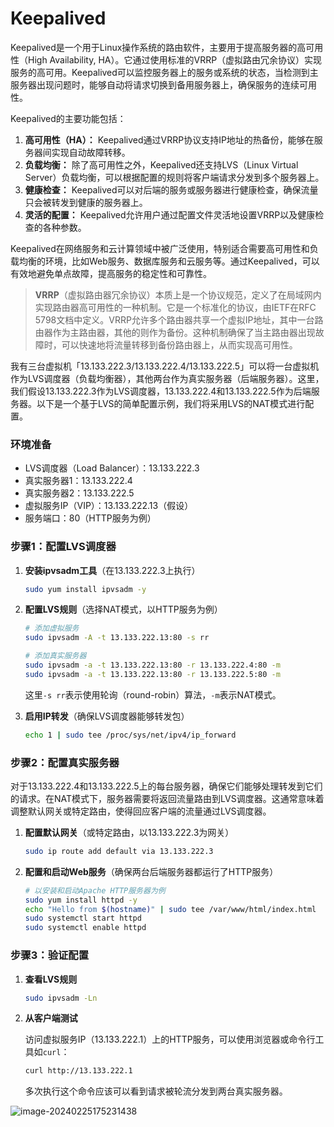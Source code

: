# Keepalived

Keepalived是一个用于Linux操作系统的路由软件，主要用于提高服务器的高可用性（High Availability, HA）。它通过使用标准的VRRP（虚拟路由冗余协议）实现服务的高可用。Keepalived可以监控服务器上的服务或系统的状态，当检测到主服务器出现问题时，能够自动将请求切换到备用服务器上，确保服务的连续可用性。

Keepalived的主要功能包括：

1. **高可用性（HA）：** Keepalived通过VRRP协议支持IP地址的热备份，能够在服务器间实现自动故障转移。
2. **负载均衡：** 除了高可用性之外，Keepalived还支持LVS（Linux Virtual Server）负载均衡，可以根据配置的规则将客户端请求分发到多个服务器上。
3. **健康检查：** Keepalived可以对后端的服务或服务器进行健康检查，确保流量只会被转发到健康的服务器上。
4. **灵活的配置：** Keepalived允许用户通过配置文件灵活地设置VRRP以及健康检查的各种参数。

Keepalived在网络服务和云计算领域中被广泛使用，特别适合需要高可用性和负载均衡的环境，比如Web服务、数据库服务和云服务等。通过Keepalived，可以有效地避免单点故障，提高服务的稳定性和可靠性。

> **VRRP**（虚拟路由器冗余协议）本质上是一个协议规范，定义了在局域网内实现路由器高可用性的一种机制。它是一个标准化的协议，由IETF在RFC 5798文档中定义。VRRP允许多个路由器共享一个虚拟IP地址，其中一台路由器作为主路由器，其他的则作为备份。这种机制确保了当主路由器出现故障时，可以快速地将流量转移到备份路由器上，从而实现高可用性。



我有三台虚拟机「13.133.222.3/13.133.222.4/13.133.222.5」可以将一台虚拟机作为LVS调度器（负载均衡器），其他两台作为真实服务器（后端服务器）。这里，我们假设13.133.222.3作为LVS调度器，13.133.222.4和13.133.222.5作为后端服务器。以下是一个基于LVS的简单配置示例，我们将采用LVS的NAT模式进行配置。

### 环境准备

- LVS调度器（Load Balancer）：13.133.222.3
- 真实服务器1：13.133.222.4
- 真实服务器2：13.133.222.5
- 虚拟服务IP（VIP）：13.133.222.13（假设）
- 服务端口：80（HTTP服务为例）

### 步骤1：配置LVS调度器

1. **安装ipvsadm工具**（在13.133.222.3上执行）

   ```bash
   sudo yum install ipvsadm -y
   ```

2. **配置LVS规则**（选择NAT模式，以HTTP服务为例）

   ```bash
   # 添加虚拟服务
   sudo ipvsadm -A -t 13.133.222.13:80 -s rr
   
   # 添加真实服务器
   sudo ipvsadm -a -t 13.133.222.13:80 -r 13.133.222.4:80 -m
   sudo ipvsadm -a -t 13.133.222.13:80 -r 13.133.222.5:80 -m
   ```

   这里`-s rr`表示使用轮询（round-robin）算法，`-m`表示NAT模式。

3. **启用IP转发**（确保LVS调度器能够转发包）

   ```bash
   echo 1 | sudo tee /proc/sys/net/ipv4/ip_forward
   ```

### 步骤2：配置真实服务器

对于13.133.222.4和13.133.222.5上的每台服务器，确保它们能够处理转发到它们的请求。在NAT模式下，服务器需要将返回流量路由到LVS调度器。这通常意味着调整默认网关或特定路由，使得回应客户端的流量通过LVS调度器。

1. **配置默认网关**（或特定路由，以13.133.222.3为网关）

   ```bash
   sudo ip route add default via 13.133.222.3
   ```

2. **配置和启动Web服务**（确保两台后端服务器都运行了HTTP服务）

   ```bash
   # 以安装和启动Apache HTTP服务器为例
   sudo yum install httpd -y
   echo "Hello from $(hostname)" | sudo tee /var/www/html/index.html
   sudo systemctl start httpd
   sudo systemctl enable httpd
   ```

### 步骤3：验证配置

1. **查看LVS规则**

   ```bash
   sudo ipvsadm -Ln
   ```

2. **从客户端测试**

   访问虚拟服务IP（13.133.222.1）上的HTTP服务，可以使用浏览器或命令行工具如`curl`：

   ```bash
   curl http://13.133.222.1
   ```

   多次执行这个命令应该可以看到请求被轮流分发到两台真实服务器。

![image-20240225175231438](https://wangigor-typora-images.oss-cn-chengdu.aliyuncs.com/image-20240225175231438.png)